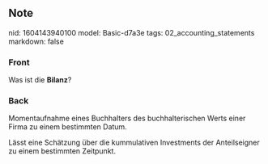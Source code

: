 ## Note
nid: 1604143940100
model: Basic-d7a3e
tags: 02_accounting_statements
markdown: false

### Front
<p>Was ist die <b>Bilanz</b>?

### Back
<p>Momentaufnahme eines Buchhalters des buchhalterischen Werts einer Firma zu einem bestimmten Datum.</p><p>Lässt eine Schätzung über die kummulativen Investments der Anteilseigner zu einem bestimmten Zeitpunkt.</p>
